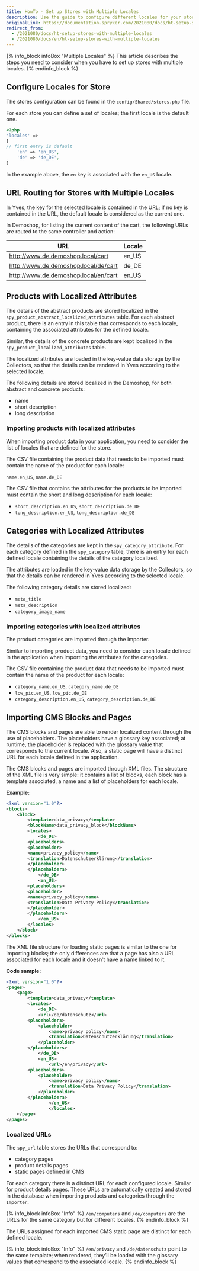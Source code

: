 ```yaml
---
title: HowTo - Set up Stores with Multiple Locales
description: Use the guide to configure different locales for your store.
originalLink: https://documentation.spryker.com/2021080/docs/ht-setup-stores-with-multiple-locales
redirect_from:
  - /2021080/docs/ht-setup-stores-with-multiple-locales
  - /2021080/docs/en/ht-setup-stores-with-multiple-locales
---
```


{% info_block infoBox "Multiple Locales" %}
This article describes the steps you need to consider when you have to set up stores with multiple locales.
{% endinfo_block %}

## Configure Locales for Store
		
The stores configuration can be found in the `config/Shared/stores.php` file. 

For each store you can define a set of locales; the first locale is the default one.

```php
<?php
'locales' => 				
[
// first entry is default
	'en' => 'en_US',
	'de' => 'de_DE',
]
```

In the example above, the `en` key is associated with the `en_US` locale.

## URL Routing for Stores with Multiple Locales
		
In Yves, the key for the selected locale is contained in the URL; if no key is contained in the URL, the default locale is considered as the current one.

In Demoshop, for listing the current content of the cart, the following URLs are routed to the same controller and action:

| URL	| Locale |
| --- | --- |
| http://www.de.demoshop.local/cart | en_US |
| http://www.de.demoshop.local/de/cart |  de_DE|
|http://www.de.demoshop.local/en/cart  |  en_US|

## Products with Localized Attributes
		
The details of the abstract products are stored localized in the `spy_product_abstract_localized_attributes` table. For each abstract product, there is an entry in this table that corresponds to each locale, containing the associated attributes for the defined locale.
		
Similar, the details of the concrete products are kept localized in the `spy_product_localized_attributes` table.

The localized attributes are loaded in the key-value data storage by the Collectors, so that the details can be rendered in Yves according to the selected locale.

The following details are stored localized in the Demoshop, for both abstract and concrete products:

* name
* short description
* long description

### Importing products with localized attributes
When importing product data in your application, you need to consider the list of locales that are defined for the store.

The CSV file containing the product data that needs to be imported must contain the name of the product for each locale:

`name.en_US`, `name.de_DE`
			
The CSV file that contains the attributes for the products to be imported must contain the short and long description for each locale:
		
* `short_description.en_US`, `short_description.de_DE`
* `long_description.en_US`, `long_description.de_DE`

## Categories with Localized Attributes
		
The details of the categories are kept in the `spy_category_attribute`. For each category defined in the `spy_category` table, there is an entry for each defined locale containing the details of the category localized.
		
The attributes are loaded in the key-value data storage by the Collectors, so that the details can be rendered in Yves according to the selected locale.

The following category details are stored localized:

* `meta_title`
* `meta_description`
* `category_image_name`

### Importing categories with localized attributes
		
The product categories are imported through the Importer.

Similar to importing product data, you need to consider each locale defined in the application when importing the attributes for the categories.

The CSV file containing the product data that needs to be imported must contain the name of the product for each locale:

* `category_name.en_US`, `category_name.de_DE`
* `low_pic.en_US`, `low_pic.de_DE`
* `category_description.en_US`, `category_description.de_DE`

## Importing CMS Blocks and Pages
		
The CMS blocks and pages are able to render localized content through the use of placeholders. The placeholders have a glossary key associated; at runtime, the placeholder is replaced with the glossary value that corresponds to the current locale. Also, a static page will have a distinct URL for each locale defined in the application.

The CMS blocks and pages are imported through XML files. The structure of the XML file is very simple: it contains a list of blocks, each block has a template associated, a name and a list of placeholders for each locale.

**Example:**
    
```xml
<?xml version="1.0"?>
<blocks>
	<block>
		<template>data_privacy</template>
		<blockName>data_privacy_block</blockName>
		<locales>
			<de_DE>
		<placeholders>
		<placeholder>
		<name>privacy_policy</name>
		<translation>Datenschutzerklärung</translation>
		</placeholder>
		</placeholders>
			</de_DE>
			<en_US>
		<placeholders>
		<placeholder>
		<name>privacy_policy</name>
		<translation>Data Privacy Policy</translation>
		</placeholder>
		</placeholders>
			</en_US>
		</locales>
	</block>
</blocks>
```

The XML file structure for loading static pages is similar to the one for importing blocks; the only differences are that a page has also a URL associated for each locale and it doesn’t have a name linked to it.

**Code sample:**
    
```xml
<?xml version="1.0"?>
<pages>
	<page>
		<template>data_privacy</template>
		<locales>
			<de_DE>
			<url>/de/datenschutz</url>
		<placeholders>
			<placeholder>
				<name>privacy_policy</name>
				<translation>Datenschutzerklärung</translation>
			</placeholder>
		</placeholders>
			</de_DE>
			<en_US>
				<url>/en/privacy</url>
		<placeholders>
			<placeholder>
				<name>privacy_policy</name>
				<translation>Data Privacy Policy</translation>
			</placeholder>
		</placeholders>
				</en_US>
				</locales>
	</page>
</pages>
```

### Localized URLs
The `spy_url` table stores the URLs that correspond to:

* category pages
* product details pages
* static pages defined in CMS
			
For each category there is a distinct URL for each configured locale. Similar for product details pages. These URLs are automatically created and stored in the database when importing products and categories through the `Importer`.

{% info_block infoBox "Info" %}
`/en/computers` and `/de/computers` are the URL’s for the same category but for different locales.
{% endinfo_block %}

The URLs assigned for each imported CMS static page are distinct for each defined locale.

{% info_block infoBox "Info" %}
`/en/privacy` and `/de/datenschutz` point to the same template; when rendered, they’ll be loaded with the glossary values that correspond to the associated locale.
{% endinfo_block %}
